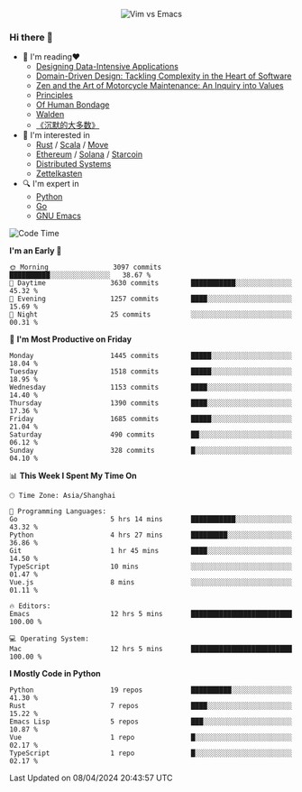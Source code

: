 <p align="center">
    <img src="https://gist.githubusercontent.com/coldnight/e696baffb094e71c96cb302118878eae/raw/40ea5053a6f66cc65f90f437e4173497da225958/banner.gif" alt="Vim vs Emacs" />
</p>

### Hi there 👋

- 📖 I'm reading❤️
    + [Designing Data-Intensive Applications](https://www.oreilly.com/library/view/designing-data-intensive-applications/9781491903063/)
    + [Domain-Driven Design: Tackling Complexity in the Heart of Software](https://www.dddcommunity.org/book/evans_2003/)
    + [Zen and the Art of Motorcycle Maintenance: An Inquiry into Values](https://en.wikipedia.org/wiki/Zen_and_the_Art_of_Motorcycle_Maintenance)
    + [Principles](https://www.principles.com/)
    + [Of Human Bondage](https://en.wikipedia.org/wiki/Of_Human_Bondage)
    + [Walden](https://en.wikipedia.org/wiki/Walden)
    + [《沉默的大多数》](https://en.wikipedia.org/wiki/Silent_majority)
- 🌱 I'm interested in
    + [Rust](https://www.rust-lang.org/) / [Scala](https://www.scala-lang.org/) / [Move](https://github.com/move-language/move/)
    + [Ethereum](https://ethereum.org/en/) / [Solana](https://solana.com/) / [Starcoin](https://github.com/starcoinorg/starcoin)
	+ [Distributed Systems](https://www.linuxzen.com/notes/topics/20200320174417_%E5%88%86%E5%B8%83%E5%BC%8F/)
	+ [Zettelkasten](https://www.linuxzen.com/notes/notes/20220120080920-slip_box/)
- 🔍 I'm expert in
    + [Python](https://www.python.org/)
    + [Go](https://go.dev/)
    + [GNU Emacs](https://www.gnu.org/software/emacs/)

<!--START_SECTION:waka-->
![Code Time](http://img.shields.io/badge/Code%20Time-2%2C804%20hrs%2039%20mins-blue)

**I'm an Early 🐤** 

```text
🌞 Morning                3097 commits        ██████████░░░░░░░░░░░░░░░   38.67 % 
🌆 Daytime                3630 commits        ███████████░░░░░░░░░░░░░░   45.32 % 
🌃 Evening                1257 commits        ████░░░░░░░░░░░░░░░░░░░░░   15.69 % 
🌙 Night                  25 commits          ░░░░░░░░░░░░░░░░░░░░░░░░░   00.31 % 
```
📅 **I'm Most Productive on Friday** 

```text
Monday                   1445 commits        █████░░░░░░░░░░░░░░░░░░░░   18.04 % 
Tuesday                  1518 commits        █████░░░░░░░░░░░░░░░░░░░░   18.95 % 
Wednesday                1153 commits        ████░░░░░░░░░░░░░░░░░░░░░   14.40 % 
Thursday                 1390 commits        ████░░░░░░░░░░░░░░░░░░░░░   17.36 % 
Friday                   1685 commits        █████░░░░░░░░░░░░░░░░░░░░   21.04 % 
Saturday                 490 commits         ██░░░░░░░░░░░░░░░░░░░░░░░   06.12 % 
Sunday                   328 commits         █░░░░░░░░░░░░░░░░░░░░░░░░   04.10 % 
```


📊 **This Week I Spent My Time On** 

```text
🕑︎ Time Zone: Asia/Shanghai

💬 Programming Languages: 
Go                       5 hrs 14 mins       ███████████░░░░░░░░░░░░░░   43.32 % 
Python                   4 hrs 27 mins       █████████░░░░░░░░░░░░░░░░   36.86 % 
Git                      1 hr 45 mins        ████░░░░░░░░░░░░░░░░░░░░░   14.50 % 
TypeScript               10 mins             ░░░░░░░░░░░░░░░░░░░░░░░░░   01.47 % 
Vue.js                   8 mins              ░░░░░░░░░░░░░░░░░░░░░░░░░   01.11 % 

🔥 Editors: 
Emacs                    12 hrs 5 mins       █████████████████████████   100.00 % 

💻 Operating System: 
Mac                      12 hrs 5 mins       █████████████████████████   100.00 % 
```

**I Mostly Code in Python** 

```text
Python                   19 repos            ██████████░░░░░░░░░░░░░░░   41.30 % 
Rust                     7 repos             ████░░░░░░░░░░░░░░░░░░░░░   15.22 % 
Emacs Lisp               5 repos             ███░░░░░░░░░░░░░░░░░░░░░░   10.87 % 
Vue                      1 repo              █░░░░░░░░░░░░░░░░░░░░░░░░   02.17 % 
TypeScript               1 repo              █░░░░░░░░░░░░░░░░░░░░░░░░   02.17 % 
```




 Last Updated on 08/04/2024 20:43:57 UTC
<!--END_SECTION:waka-->
